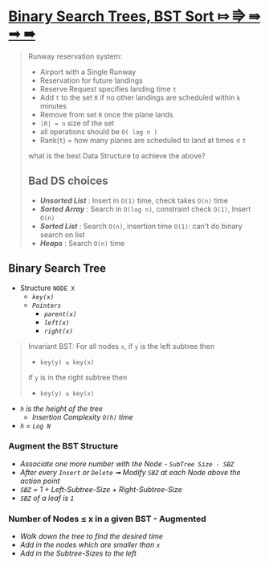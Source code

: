 # [Binary Search Trees, BST Sort ⤇ ⭆ ⇛ ➟ ➠](https://youtu.be/9Jry5-82I68?list=PLUl4u3cNGP61Oq3tWYp6V_F-5jb5L2iHb)

> Runway reservation system:
>
> - Airport with a Single Runway
> - Reservation for future landings
> - Reserve Request specifies landing time `t`
> - Add `t` to the set `R` if no other landings are scheduled within `k` minutes
> - Remove from set `R` once the plane lands
> - `|R| = n` size of the set
> - all operations should be `O( log n )`
> - Rank(`t`) = how many planes are scheduled to land at times ≤ `t`
>
> what is the best Data Structure to achieve the above?
>
> ## Bad DS choices
>
> - ***Unsorted List*** : Insert in `O(1)` time, check takes `O(n)` time
> - ***Sorted Array*** : Search in `O(log n)`, constraint check `O(1)`, Insert `O(n)`
> - ***Sorted List*** : Search `O(n)`, insertion time `O(1)`: can't  do binary search on list
> - ***Heaps*** : Search `O(n)` time

## Binary Search Tree

- Structure `NODE X`
  - _`key(x)`_
  - _`Pointers`_
    - _`parent(x)`_
    - _`left(x)`_
    - _`right(x)`_

> Invariant BST: For all nodes `x`, if `y` is the left subtree then
>
> - `key(y) ≤ key(x)`
>
> if `y` is in the right subtree then
>
> - `key(y) ≥ key(x)`

- _`h` is the height of the tree_
  - _Insertion Complexity `O(h)` time_
- _`h` = `Log N`_

### Augment the BST Structure

- _Associate one more number with the Node - `SubTree Size - SBZ`_
- _After every `Insert` or `Delete` ➟ Modify `SBZ` at each Node above the action point_
- _`SBZ` = 1 + Left-Subtree-Size + Right-Subtree-Size_
- _`SBZ` of a leaf is `1`_

### Number of Nodes ≤ x in a given BST - Augmented

- _Walk down the tree to find the desired time_
- _Add in the nodes which are smaller than `x`_
- _Add in the Subtree-Sizes to the left_
